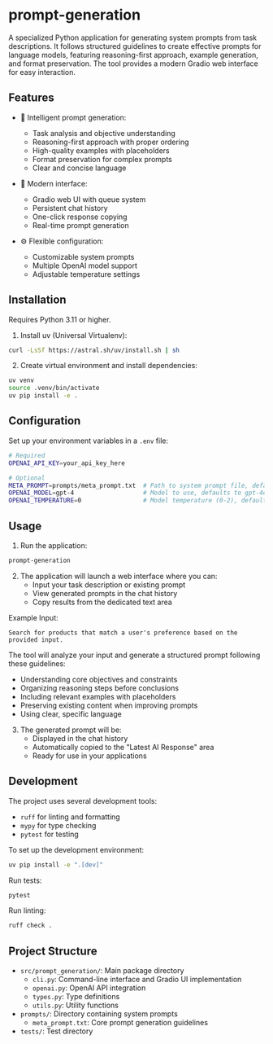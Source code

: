# prompt-generation

A specialized Python application for generating system prompts from task descriptions. It follows structured guidelines to create effective prompts for language models, featuring reasoning-first approach, example generation, and format preservation. The tool provides a modern Gradio web interface for easy interaction.

## Features

- 🎯 Intelligent prompt generation:
  - Task analysis and objective understanding
  - Reasoning-first approach with proper ordering
  - High-quality examples with placeholders
  - Format preservation for complex prompts
  - Clear and concise language

- 🚀 Modern interface:
  - Gradio web UI with queue system
  - Persistent chat history
  - One-click response copying
  - Real-time prompt generation

- ⚙️ Flexible configuration:
  - Customizable system prompts
  - Multiple OpenAI model support
  - Adjustable temperature settings

## Installation

Requires Python 3.11 or higher.

1. Install uv (Universal Virtualenv):

```bash
curl -LsSf https://astral.sh/uv/install.sh | sh
```

2. Create virtual environment and install dependencies:

```bash
uv venv
source .venv/bin/activate
uv pip install -e .
```

## Configuration

Set up your environment variables in a `.env` file:

```bash
# Required
OPENAI_API_KEY=your_api_key_here

# Optional
META_PROMPT=prompts/meta_prompt.txt  # Path to system prompt file, defaults to prompts/meta_prompt.txt
OPENAI_MODEL=gpt-4                   # Model to use, defaults to gpt-4o-mini
OPENAI_TEMPERATURE=0                 # Model temperature (0-2), defaults to 0
```

## Usage

1. Run the application:

```bash
prompt-generation
```

2. The application will launch a web interface where you can:
   - Input your task description or existing prompt
   - View generated prompts in the chat history
   - Copy results from the dedicated text area

Example Input:
```
Search for products that match a user's preference based on the provided input.
```

The tool will analyze your input and generate a structured prompt following these guidelines:
- Understanding core objectives and constraints
- Organizing reasoning steps before conclusions
- Including relevant examples with placeholders
- Preserving existing content when improving prompts
- Using clear, specific language

3. The generated prompt will be:
   - Displayed in the chat history
   - Automatically copied to the "Latest AI Response" area
   - Ready for use in your applications

## Development

The project uses several development tools:

- `ruff` for linting and formatting
- `mypy` for type checking
- `pytest` for testing

To set up the development environment:

```bash
uv pip install -e ".[dev]"
```

Run tests:
```bash
pytest
```

Run linting:
```bash
ruff check .
```

## Project Structure

- `src/prompt_generation/`: Main package directory
  - `cli.py`: Command-line interface and Gradio UI implementation
  - `openai.py`: OpenAI API integration
  - `types.py`: Type definitions
  - `utils.py`: Utility functions
- `prompts/`: Directory containing system prompts
  - `meta_prompt.txt`: Core prompt generation guidelines
- `tests/`: Test directory
